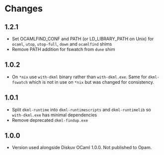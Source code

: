 # Changes

## 1.2.1

- Set OCAMLFIND_CONF and PATH (or LD_LIBRARY_PATH on Unix) for
  `ocaml`, `utop`, `utop-full`, `down` and `ocamlfind` shims
- Remove PATH addition for fswatch from `dune` shim

## 1.0.2

- On `*nix` use `with-dkml` binary rather than `with-dkml.exe`. Same for `dkml-fswatch` which is not
  in use on `*nix` but was changed for consistency.

## 1.0.1

- Split `dkml-runtime` into `dkml-runtimescripts` and `dkml-runtimelib` so `with-dkml.exe` has minimal dependencies
- Remove deprecated `dkml-findup.exe`

## 1.0.0

- Version used alongside Diskuv OCaml 1.0.0. Not published to Opam.
